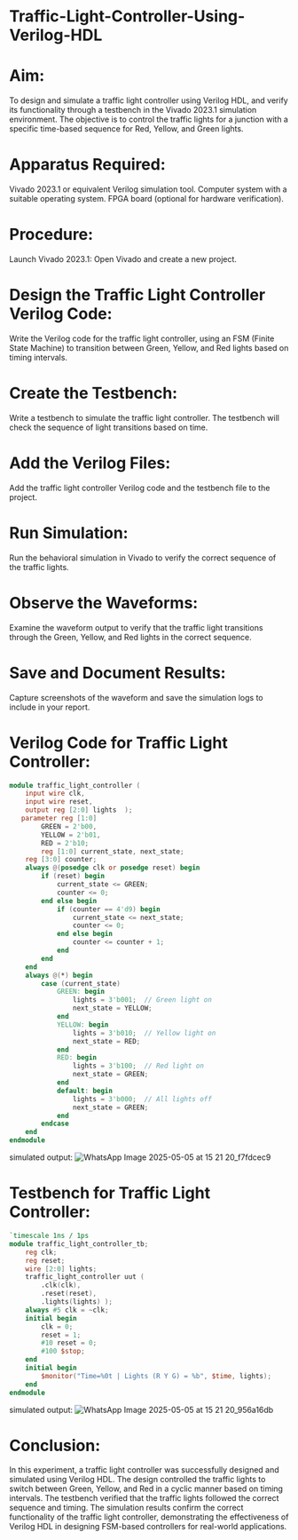 # Traffic-Light-Controller-Using-Verilog-HDL

# Aim:
To design and simulate a traffic light controller using Verilog HDL, and verify its functionality through a testbench in the Vivado 2023.1 simulation environment. The objective is to control the traffic lights for a junction with a specific time-based sequence for Red, Yellow, and Green lights.

# Apparatus Required:
Vivado 2023.1 or equivalent Verilog simulation tool.
Computer system with a suitable operating system.
FPGA board (optional for hardware verification).

# Procedure:
Launch Vivado 2023.1:
Open Vivado and create a new project.

# Design the Traffic Light Controller Verilog Code:

Write the Verilog code for the traffic light controller, using an FSM (Finite State Machine) to transition between Green, Yellow, and Red lights based on timing intervals.

# Create the Testbench:

Write a testbench to simulate the traffic light controller. The testbench will check the sequence of light transitions based on time.

# Add the Verilog Files:

Add the traffic light controller Verilog code and the testbench file to the project.

# Run Simulation:

Run the behavioral simulation in Vivado to verify the correct sequence of the traffic lights.

# Observe the Waveforms:

Examine the waveform output to verify that the traffic light transitions through the Green, Yellow, and Red lights in the correct sequence.

# Save and Document Results:

Capture screenshots of the waveform and save the simulation logs to include in your report.

# Verilog Code for Traffic Light Controller:
``` verilog
module traffic_light_controller (
    input wire clk,
    input wire reset,
    output reg [2:0] lights  );
   parameter reg [1:0]
        GREEN = 2'b00,
        YELLOW = 2'b01,
        RED = 2'b10;
        reg [1:0] current_state, next_state;
    reg [3:0] counter;
    always @(posedge clk or posedge reset) begin
        if (reset) begin
            current_state <= GREEN;
            counter <= 0;
        end else begin
            if (counter == 4'd9) begin
                current_state <= next_state;
                counter <= 0;
            end else begin
                counter <= counter + 1;
            end
        end
    end
    always @(*) begin
        case (current_state)
            GREEN: begin
                lights = 3'b001;  // Green light on
                next_state = YELLOW;
            end
            YELLOW: begin
                lights = 3'b010;  // Yellow light on
                next_state = RED;
            end
            RED: begin
                lights = 3'b100;  // Red light on
                next_state = GREEN;
            end
            default: begin
                lights = 3'b000;  // All lights off
                next_state = GREEN;
            end
        endcase
    end
endmodule
```
simulated output:
   ![WhatsApp Image 2025-05-05 at 15 21 20_f7fdcec9](https://github.com/user-attachments/assets/6ef31e6c-d02b-4a93-925c-56e22477f3d9)

# Testbench for Traffic Light Controller:
```verilog
`timescale 1ns / 1ps
module traffic_light_controller_tb;
    reg clk;
    reg reset;
    wire [2:0] lights;
    traffic_light_controller uut (
        .clk(clk),
        .reset(reset),
        .lights(lights) );
    always #5 clk = ~clk;
    initial begin
        clk = 0;
        reset = 1;
        #10 reset = 0;
        #100 $stop;
    end
    initial begin
        $monitor("Time=%0t | Lights (R Y G) = %b", $time, lights);
    end
endmodule
```
simulated output:
   ![WhatsApp Image 2025-05-05 at 15 21 20_956a16db](https://github.com/user-attachments/assets/0efae12c-6f94-4181-8bad-0ae6059128d5)

# Conclusion:

In this experiment, a traffic light controller was successfully designed and simulated using Verilog HDL. The design controlled the traffic lights to switch between Green, Yellow, and Red in a cyclic manner based on timing intervals. The testbench verified that the traffic lights followed the correct sequence and timing. The simulation results confirm the correct functionality of the traffic light controller, demonstrating the effectiveness of Verilog HDL in designing FSM-based controllers for real-world applications.
